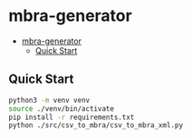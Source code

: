 # mbra-generator

- [mbra-generator](#mbra-generator)
  - [Quick Start](#quick-start)

## Quick Start

```bash
python3 -m venv venv
source ./venv/bin/activate
pip install -r requirements.txt
python ./src/csv_to_mbra/csv_to_mbra_xml.py
```